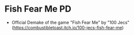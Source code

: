 # Fish Fear Me PD
- Official Demake of the game "Fish Fear Me" by "100 Jecs" (https://combustibletoast.itch.io/100-jecs-fish-fear-me)